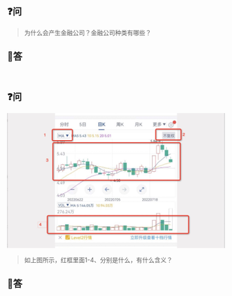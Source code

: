 ## :question:问
> 为什么会产生金融公司？金融公司种类有哪些？  
## :book:答

<br>

## :question:问
![K线图](https://github.com/weisiwu/dailyQuestion/blob/dfe6b7d23b0322e6923a60a486bed208f30110d1/img/2022%E5%B9%B407%E6%9C%8825%E6%97%A511-16-08.jpg)  
> 如上图所示，红框里面1-4、分别是什么，有什么含义？
## :book:答
<br>